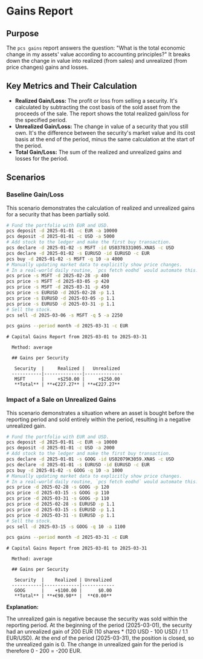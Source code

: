 # Gains Report

## Purpose

The `pcs gains` report answers the question: "What is the total economic change in my assets' value according to accounting principles?" It breaks down the change in value into realized (from sales) and unrealized (from price changes) gains and losses.

## Key Metrics and Their Calculation

*   **Realized Gain/Loss:** The profit or loss from selling a security. It's calculated by subtracting the cost basis of the sold asset from the proceeds of the sale. The report shows the total realized gain/loss for the specified period.
*   **Unrealized Gain/Loss:** The change in value of a security that you still own. It's the difference between the security's market value and its cost basis at the end of the period, minus the same calculation at the start of the period.
*   **Total Gain/Loss:** The sum of the realized and unrealized gains and losses for the period.

## Scenarios

### Baseline Gain/Loss

This scenario demonstrates the calculation of realized and unrealized gains for a security that has been partially sold.

```bash setup
# Fund the portfolio with EUR and USD.
pcs deposit -d 2025-01-01 -c EUR -a 10000
pcs deposit -d 2025-01-01 -c USD -a 5000
# Add stock to the ledger and make the first buy transaction.
pcs declare -d 2025-01-02 -s MSFT -id US0378331005.XNAS -c USD
pcs declare -d 2025-01-02 -s EURUSD -id EURUSD -c EUR
pcs buy -d 2025-01-02 -s MSFT -q 10 -a 4000
# Manually updating market data to explicitly show price changes.
# In a real-world daily routine, `pcs fetch eodhd` would automate this.
pcs price -s MSFT -d 2025-02-28 -p 400
pcs price -s MSFT -d 2025-03-05 -p 420
pcs price -s MSFT -d 2025-03-31 -p 450
pcs price -s EURUSD -d 2025-02-28 -p 1.1
pcs price -s EURUSD -d 2025-03-05 -p 1.1
pcs price -s EURUSD -d 2025-03-31 -p 1.1
# Sell the stock.
pcs sell -d 2025-03-06 -s MSFT -q 5 -a 2250
```

```bash run
pcs gains --period month -d 2025-03-31 -c EUR
```

```console check
# Capital Gains Report from 2025-03-01 to 2025-03-31
  
  Method: average
  
  ## Gains per Security
  
   Security  |     Realized |   Unrealized 
  -----------|--------------|--------------
   MSFT      |     +$250.00 |     +$250.00 
   **Total** | **+€227.27** | **+€227.27** 
```

### Impact of a Sale on Unrealized Gains

This scenario demonstrates a situation where an asset is bought before the reporting period and sold entirely within the period, resulting in a negative unrealized gain.

```bash setup
# Fund the portfolio with EUR and USD.
pcs deposit -d 2025-01-01 -c EUR -a 10000
pcs deposit -d 2025-01-01 -c USD -a 2000
# Add stock to the ledger and make the first buy transaction.
pcs declare -d 2025-01-01 -s GOOG -id US02079K3059.XNAS -c USD
pcs declare -d 2025-01-01 -s EURUSD -id EURUSD -c EUR
pcs buy -d 2025-01-02 -s GOOG -q 10 -a 1000
# Manually updating market data to explicitly show price changes. 
# In a real-world daily routine, `pcs fetch eodhd` would automate this.
pcs price -d 2025-02-28 -s GOOG -p 120
pcs price -d 2025-03-15 -s GOOG -p 110
pcs price -d 2025-03-31 -s GOOG -p 110
pcs price -d 2025-02-28 -s EURUSD -p 1.1
pcs price -d 2025-03-15 -s EURUSD -p 1.1
pcs price -d 2025-03-31 -s EURUSD -p 1.1
# Sell the stock.
pcs sell -d 2025-03-15 -s GOOG -q 10 -a 1100
```

```bash run
pcs gains --period month -d 2025-03-31 -c EUR
```

```console check
# Capital Gains Report from 2025-03-01 to 2025-03-31
  
  Method: average
  
  ## Gains per Security
  
   Security  |    Realized | Unrealized 
  -----------|-------------|------------
   GOOG      |    +$100.00 |      $0.00 
   **Total** | **+€90.90** |  **€0.00** 
```

**Explanation:**

The unrealized gain is negative because the security was sold within the reporting period. At the beginning of the period (2025-03-01), the security had an unrealized gain of 200 EUR (10 shares * (120 USD - 100 USD) / 1.1 EUR/USD). At the end of the period (2025-03-31), the position is closed, so the unrealized gain is 0. The change in unrealized gain for the period is therefore 0 - 200 = -200 EUR.